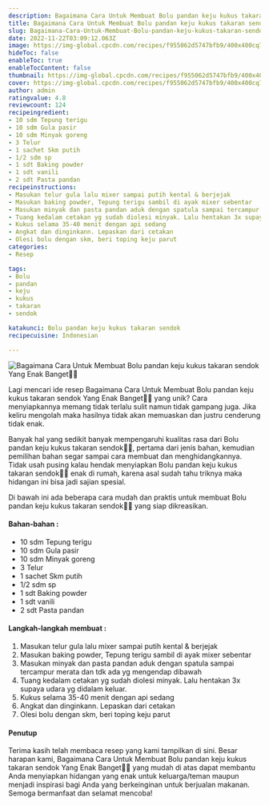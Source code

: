 ```yaml
---
description: Bagaimana Cara Untuk Membuat Bolu pandan keju kukus takaran sendok Yang Enak Banget"
title: Bagaimana Cara Untuk Membuat Bolu pandan keju kukus takaran sendok Yang Enak Banget
slug: Bagaimana-Cara-Untuk-Membuat-Bolu-pandan-keju-kukus-takaran-sendok-Yang-Enak-Banget
date: 2022-11-22T03:09:12.063Z
image: https://img-global.cpcdn.com/recipes/f955062d5747bfb9/400x400cq70/photo.jpg
hideToc: false
enableToc: true
enableTocContent: false
thumbnail: https://img-global.cpcdn.com/recipes/f955062d5747bfb9/400x400cq70/photo.jpg
cover: https://img-global.cpcdn.com/recipes/f955062d5747bfb9/400x400cq70/photo.jpg
author: admin
ratingvalue: 4.8
reviewcount: 124
recipeingredient:
- 10 sdm Tepung terigu
- 10 sdm Gula pasir
- 10 sdm Minyak goreng
- 3 Telur
- 1 sachet Skm putih
- 1/2 sdm sp
- 1 sdt Baking powder
- 1 sdt vanili
- 2 sdt Pasta pandan
recipeinstructions:
- Masukan telur gula lalu mixer sampai putih kental & berjejak
- Masukan baking powder, Tepung terigu sambil di ayak mixer sebentar
- Masukan minyak dan pasta pandan aduk dengan spatula sampai tercampur merata dan tdk ada yg mengendap dibawah
- Tuang kedalam cetakan yg sudah diolesi minyak. Lalu hentakan 3x supaya udara yg didalam keluar.
- Kukus selama 35-40 menit dengan api sedang
- Angkat dan dinginkann. Lepaskan dari cetakan
- Olesi bolu dengan skm, beri toping keju parut
categories:
- Resep

tags:
- Bolu
- pandan
- keju
- kukus
- takaran
- sendok

katakunci: Bolu pandan keju kukus takaran sendok
recipecuisine: Indonesian

---
```


![Bagaimana Cara Untuk Membuat Bolu pandan keju kukus takaran sendok Yang Enak Banget👩‍🍳](https://img-global.cpcdn.com/recipes/f955062d5747bfb9/400x400cq70/photo.jpg)

Lagi mencari ide resep Bagaimana Cara Untuk Membuat Bolu pandan keju kukus takaran sendok Yang Enak Banget👩‍🍳 yang unik? Cara menyiapkannya memang tidak terlalu sulit namun tidak gampang juga. Jika keliru mengolah maka hasilnya tidak akan memuaskan dan justru cenderung tidak enak.

Banyak hal yang sedikit banyak mempengaruhi kualitas rasa dari Bolu pandan keju kukus takaran sendok👩‍🍳, pertama dari jenis bahan, kemudian pemilihan bahan segar sampai cara membuat dan menghidangkannya. Tidak usah pusing kalau hendak menyiapkan Bolu pandan keju kukus takaran sendok👩‍🍳 enak di rumah, karena asal sudah tahu triknya maka hidangan ini bisa jadi sajian spesial.

Di bawah ini ada beberapa cara mudah dan praktis untuk membuat Bolu pandan keju kukus takaran sendok👩‍🍳 yang siap dikreasikan.

<!--inarticleads1-->

#### Bahan-bahan :

- 10 sdm Tepung terigu
- 10 sdm Gula pasir
- 10 sdm Minyak goreng
- 3 Telur
- 1 sachet Skm putih
- 1/2 sdm sp
- 1 sdt Baking powder
- 1 sdt vanili
- 2 sdt Pasta pandan

<!--inarticleads2-->

#### Langkah-langkah membuat :

1. Masukan telur gula lalu mixer sampai putih kental & berjejak
1. Masukan baking powder, Tepung terigu sambil di ayak mixer sebentar
1. Masukan minyak dan pasta pandan aduk dengan spatula sampai tercampur merata dan tdk ada yg mengendap dibawah
1. Tuang kedalam cetakan yg sudah diolesi minyak. Lalu hentakan 3x supaya udara yg didalam keluar.
1. Kukus selama 35-40 menit dengan api sedang
1. Angkat dan dinginkann. Lepaskan dari cetakan
1. Olesi bolu dengan skm, beri toping keju parut

#### Penutup

Terima kasih telah membaca resep yang kami tampilkan di sini. Besar harapan kami, Bagaimana Cara Untuk Membuat Bolu pandan keju kukus takaran sendok Yang Enak Banget👩‍🍳 yang mudah di atas dapat membantu Anda menyiapkan hidangan yang enak untuk keluarga/teman maupun menjadi inspirasi bagi Anda yang berkeinginan untuk berjualan makanan. Semoga bermanfaat dan selamat mencoba!